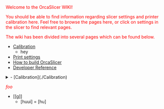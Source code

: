 Welcome to the OrcaSlicer WIKI!

You should be able to find information regarding slicer settings and printer calibration here. Feel free to browse the pages here, or click on settings in the slicer to find relevant pages. 

The wiki has been divided into several pages which can be found below. 
- [Calibration](./Calibration)
  - hey
- [Print settings](./Print-settings)
- [How to build OrcaSlicer](./How-to-build)
- [Developer Reference](./developer-reference/Home)

<details>
<summary> - [Calibration](./Calibration) </summary>
  <ul>
    <li>hi</li>
    <li>hey</li>
  </ul>
</details>


<style>p{color:red;}</style>
*foo*


- [[g]]
  - [huui]
= [hu]
